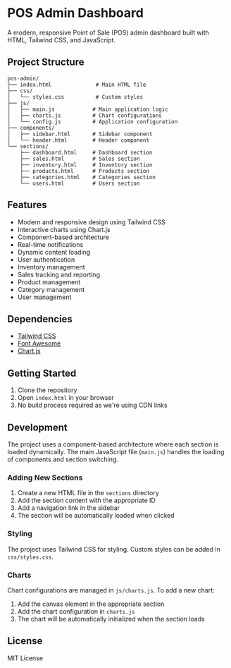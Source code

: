 # POS Admin Dashboard

A modern, responsive Point of Sale (POS) admin dashboard built with HTML, Tailwind CSS, and JavaScript.

## Project Structure

```
pos-admin/
├── index.html              # Main HTML file
├── css/
│   └── styles.css          # Custom styles
├── js/
│   ├── main.js            # Main application logic
│   ├── charts.js          # Chart configurations
│   └── config.js          # Application configuration
├── components/
│   ├── sidebar.html       # Sidebar component
│   └── header.html        # Header component
└── sections/
    ├── dashboard.html     # Dashboard section
    ├── sales.html         # Sales section
    ├── inventory.html     # Inventory section
    ├── products.html      # Products section
    ├── categories.html    # Categories section
    └── users.html         # Users section
```

## Features

- Modern and responsive design using Tailwind CSS
- Interactive charts using Chart.js
- Component-based architecture
- Real-time notifications
- Dynamic content loading
- User authentication
- Inventory management
- Sales tracking and reporting
- Product management
- Category management
- User management

## Dependencies

- [Tailwind CSS](https://tailwindcss.com/)
- [Font Awesome](https://fontawesome.com/)
- [Chart.js](https://www.chartjs.org/)

## Getting Started

1. Clone the repository
2. Open `index.html` in your browser
3. No build process required as we're using CDN links

## Development

The project uses a component-based architecture where each section is loaded dynamically. The main JavaScript file (`main.js`) handles the loading of components and section switching.

### Adding New Sections

1. Create a new HTML file in the `sections` directory
2. Add the section content with the appropriate ID
3. Add a navigation link in the sidebar
4. The section will be automatically loaded when clicked

### Styling

The project uses Tailwind CSS for styling. Custom styles can be added in `css/styles.css`.

### Charts

Chart configurations are managed in `js/charts.js`. To add a new chart:

1. Add the canvas element in the appropriate section
2. Add the chart configuration in `charts.js`
3. The chart will be automatically initialized when the section loads

## License

MIT License 